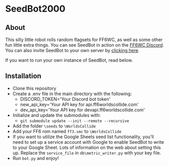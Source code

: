 # SeedBot2000
## About
This silly little robot rolls random flagsets for FF6WC, as well as some other fun little extra things. You can see SeedBot in action on the [FF6WC Discord](https://discord.gg/5MPeng5). You can also invite SeedBot to your own server by [clicking here](https://discord.com/api/oauth2/authorize?client_id=892560638969278484&permissions=1494917180496&scope=bot).

If you want to run your own instance of SeedBot, read below.

## Installation
* Clone this repository
* Create a .env file in the main directory with the following:
    * DISCORD_TOKEN='Your Discord bot token'
    * new_api_key='Your API key for api.ff6worldscollide.com'
    * dev_api_key='Your API key for devapi.ff6worldscollide.com'
* Initialize and update the submodules with:
    * ```git submodule update --init --remote --recursive```
* Add the folder `\seeds` to `\WorldsCollide`
* Add your FF6 rom named `ff3.smc` to `\WorldsCollide`
* If you want to utilize the Google Sheets seed list functionality, you'll need to set up a service account with Google to enable SeedBot to write to your Google Sheet. Lots of information on the web about setting this up. Replace the `service_file` in `db\metric_writer.py` with your key file.
* Run `bot.py` and enjoy!
